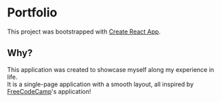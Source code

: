 # Portfolio 

This project was bootstrapped with [Create React App](https://github.com/facebook/create-react-app).

## Why?

This application was created to showcase myself along my experience in life.  
It is a single-page application with a smooth layout, all inspired by [FreeCodeCamp](https://github.com/facebook/create-react-app)'s application!

